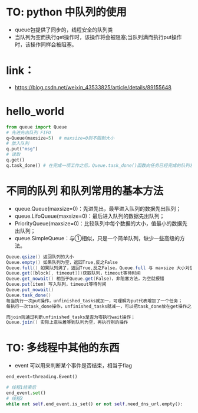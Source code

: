 # TO: python 中队列的使用
- queue包提供了同步的，线程安全的队列类
- 当队列为空而执行get操作时，该操作将会被阻塞;当队列满而执行put操作时，该操作同样会被阻塞。
# link：
- https://blog.csdn.net/weixin_43533825/article/details/89155648
# hello_world
```py
from queue import Queue
# 先进先出队列 FIFO
q=Queue(maxsize=5)  # maxsize=0则不限制大小
# 放入队列
q.put("msg")
# 读取
q.get()
q.task_done() # 在完成一项工作之后，Queue.task_done()函数向任务已经完成的队列发送一个信号。每个get()调用得到一个任务，接下来task_done()调用告诉队列该任务已经处理完毕。
``` 
# 不同的队列 和队列常用的基本方法
- queue.Queue(maxsize=0)：先进先出，最早进入队列的数据先出队列；
- queue.LifoQueue(maxsize=0)：最后进入队列的数据先出队列；
- PriorityQueue(maxsize=0)：比较队列中每个数据的大小，值最小的数据先出队列；
- queue.SimpleQueue：与①相似，只是一个简单队列，缺少一些高级的方法。
```cs
Queue.qsize() 返回队列的大小
Queue.empty() 如果队列为空，返回True,反之False
Queue.full() 如果队列满了，返回True,反之False，Queue.full 与 maxsize 大小对应
Queue.get([block[, timeout]])获取队列，timeout等待时间
Queue.get_nowait() 相当于Queue.get(False)，非阻塞方法，为空就报错
Queue.put(item) 写入队列，timeout等待时间
Queue.put_nowait()
Queue.task_done()
每当执行一次put操作，unfinished_tasks就加一，可理解为put代表增加了一个任务；
每执行一次task_done操作，unfinished_tasks就减一，可以把task_done放在get操作之后，当get成功执行后，再执行task_done使得unfinished_tasks减一，代表完成了一个任务；

而join则通过判断unfinished_tasks是否为零执行wait操作；
Queue.join() 实际上意味着等到队列为空，再执行别的操作
```

# TO: 多线程中其他的东西
- event 可以用来判断某个事件是否结束，相当于flag
```py
end_event=threading.Event()

# 线程1结束后
end_event.set()
# 线程2
while not self.end_event.is_set() or not self.need_dns_url.empty():
```
